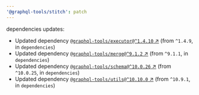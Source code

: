 ```yaml
---
'@graphql-tools/stitch': patch
---
```


dependencies updates: 

- Updated dependency [`@graphql-tools/executor@^1.4.10` ↗︎](https://www.npmjs.com/package/@graphql-tools/executor/v/1.4.10) (from `^1.4.9`, in `dependencies`)
- Updated dependency [`@graphql-tools/merge@^9.1.2` ↗︎](https://www.npmjs.com/package/@graphql-tools/merge/v/9.1.2) (from `^9.1.1`, in `dependencies`)
- Updated dependency [`@graphql-tools/schema@^10.0.26` ↗︎](https://www.npmjs.com/package/@graphql-tools/schema/v/10.0.26) (from `^10.0.25`, in `dependencies`)
- Updated dependency [`@graphql-tools/utils@^10.10.0` ↗︎](https://www.npmjs.com/package/@graphql-tools/utils/v/10.10.0) (from `^10.9.1`, in `dependencies`)
